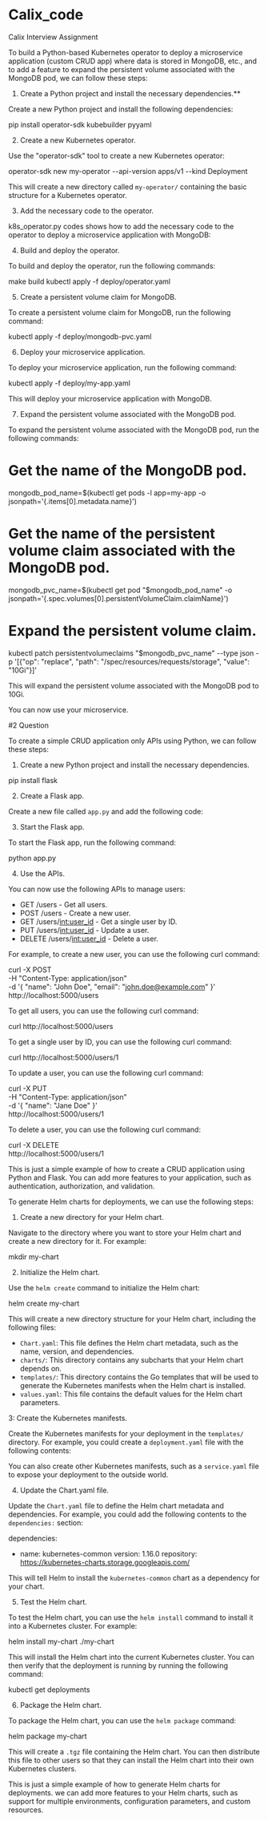 # Calix_code
Calix Interview Assignment


To build a Python-based Kubernetes operator to deploy a microservice application (custom CRUD app) where data is stored in MongoDB, etc., and to add a feature to expand the persistent volume associated with the MongoDB pod, we can follow these steps:

1. Create a Python project and install the necessary dependencies.**

Create a new Python project and install the following dependencies:


pip install operator-sdk kubebuilder pyyaml


2. Create a new Kubernetes operator.

Use the "operator-sdk" tool to create a new Kubernetes operator:


operator-sdk new my-operator --api-version apps/v1 --kind Deployment


This will create a new directory called `my-operator/` containing the basic structure for a Kubernetes operator.

3. Add the necessary code to the operator.

k8s_operator.py codes shows how to add the necessary code to the operator to deploy a microservice application with MongoDB:

4. Build and deploy the operator.

To build and deploy the operator, run the following commands:


make build
kubectl apply -f deploy/operator.yaml


5. Create a persistent volume claim for MongoDB.

To create a persistent volume claim for MongoDB, run the following command:


kubectl apply -f deploy/mongodb-pvc.yaml


6. Deploy your microservice application.

To deploy your microservice application, run the following command:


kubectl apply -f deploy/my-app.yaml


This will deploy your microservice application with MongoDB.

7. Expand the persistent volume associated with the MongoDB pod.

To expand the persistent volume associated with the MongoDB pod, run the following commands:


# Get the name of the MongoDB pod.
mongodb_pod_name=$(kubectl get pods -l app=my-app -o jsonpath='{.items[0].metadata.name}')

# Get the name of the persistent volume claim associated with the MongoDB pod.
mongodb_pvc_name=$(kubectl get pod "$mongodb_pod_name" -o jsonpath='{.spec.volumes[0].persistentVolumeClaim.claimName}')

# Expand the persistent volume claim.
kubectl patch persistentvolumeclaims "$mongodb_pvc_name" --type json -p '[{"op": "replace", "path": "/spec/resources/requests/storage", "value": "10Gi"}]'


This will expand the persistent volume associated with the MongoDB pod to 10Gi.

You can now use your microservice.

#2 Question 

To create a simple CRUD application only APIs using Python, we can follow these steps:

1. Create a new Python project and install the necessary dependencies.

pip install flask

2. Create a Flask app.

Create a new file called `app.py` and add the following code:

3. Start the Flask app.

To start the Flask app, run the following command:


python app.py


4. Use the APIs.

You can now use the following APIs to manage users:

* GET /users - Get all users.
* POST /users - Create a new user.
* GET /users/<int:user_id> - Get a single user by ID.
* PUT /users/<int:user_id> - Update a user.
* DELETE /users/<int:user_id> - Delete a user.

For example, to create a new user, you can use the following curl command:


curl -X POST \
  -H "Content-Type: application/json" \
  -d '{
    "name": "John Doe",
    "email": "john.doe@example.com"
  }' \
  http://localhost:5000/users


To get all users, you can use the following curl command:


curl http://localhost:5000/users


To get a single user by ID, you can use the following curl command:


curl http://localhost:5000/users/1


To update a user, you can use the following curl command:


curl -X PUT \
  -H "Content-Type: application/json" \
  -d '{
    "name": "Jane Doe"
  }' \
  http://localhost:5000/users/1


To delete a user, you can use the following curl command:


curl -X DELETE \
  http://localhost:5000/users/1


This is just a simple example of how to create a CRUD application using Python and Flask. You can add more features to your application, such as authentication, authorization, and validation.


To generate Helm charts for deployments, we can use the following steps:

1. Create a new directory for your Helm chart.

Navigate to the directory where you want to store your Helm chart and create a new directory for it. For example:


mkdir my-chart


2. Initialize the Helm chart.

Use the `helm create` command to initialize the Helm chart:


helm create my-chart


This will create a new directory structure for your Helm chart, including the following files:

* `Chart.yaml`: This file defines the Helm chart metadata, such as the name, version, and dependencies.
* `charts/`: This directory contains any subcharts that your Helm chart depends on.
* `templates/`: This directory contains the Go templates that will be used to generate the Kubernetes manifests when the Helm chart is installed.
* `values.yaml`: This file contains the default values for the Helm chart parameters.

3: Create the Kubernetes manifests.

Create the Kubernetes manifests for your deployment in the `templates/` directory. For example, you could create a `deployment.yaml` file with the following contents:

You can also create other Kubernetes manifests, such as a `service.yaml` file to expose your deployment to the outside world.

4. Update the Chart.yaml file.

Update the `Chart.yaml` file to define the Helm chart metadata and dependencies. For example, you could add the following contents to the `dependencies:` section:

dependencies:
- name: kubernetes-common
  version: 1.16.0
  repository: https://kubernetes-charts.storage.googleapis.com/


This will tell Helm to install the `kubernetes-common` chart as a dependency for your chart.

5. Test the Helm chart.

To test the Helm chart, you can use the `helm install` command to install it into a Kubernetes cluster. For example:


helm install my-chart ./my-chart


This will install the Helm chart into the current Kubernetes cluster. You can then verify that the deployment is running by running the following command:

kubectl get deployments


6. Package the Helm chart.

To package the Helm chart, you can use the `helm package` command:


helm package my-chart


This will create a `.tgz` file containing the Helm chart. You can then distribute this file to other users so that they can install the Helm chart into their own Kubernetes clusters.

This is just a simple example of how to generate Helm charts for deployments. we can add more features to your Helm charts, such as support for multiple environments, configuration parameters, and custom resources.
